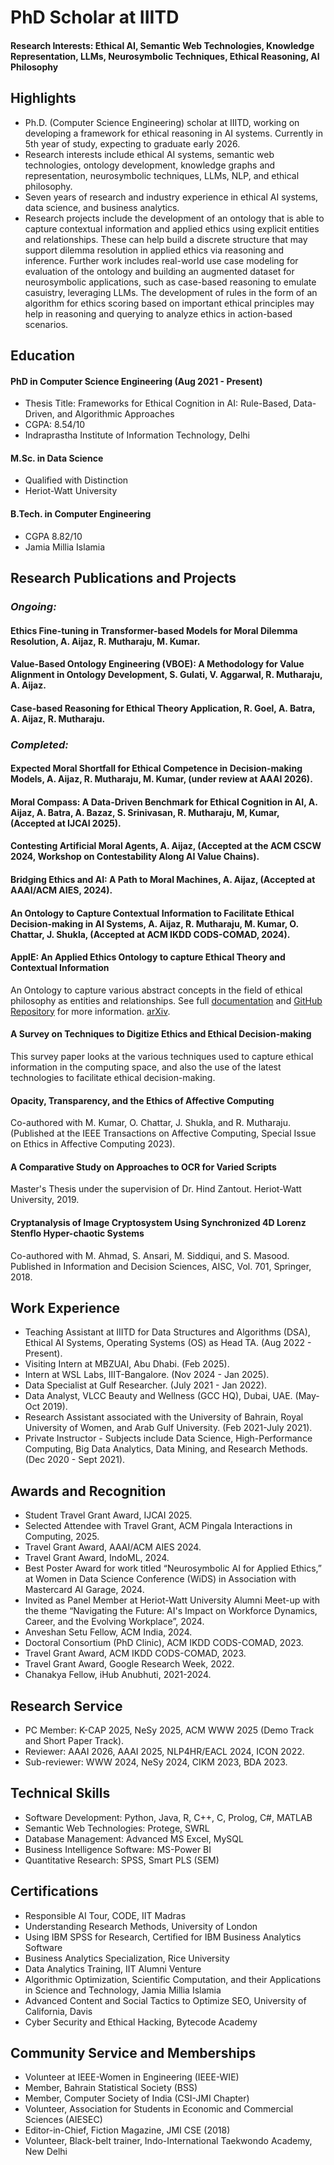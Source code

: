 # PhD Scholar at IIITD
#### Research Interests: Ethical AI, Semantic Web Technologies, Knowledge Representation, LLMs, Neurosymbolic Techniques, Ethical Reasoning, AI Philosophy

## Highlights
- Ph.D. (Computer Science Engineering) scholar at IIITD, working on developing a framework for ethical reasoning in AI systems. Currently in 5th year of study, expecting to graduate early 2026. 
- Research interests include ethical AI systems, semantic web technologies, ontology development, knowledge graphs and representation, neurosymbolic techniques, LLMs, NLP, and ethical philosophy.
- Seven years of research and industry experience in ethical AI systems, data science, and business analytics.
- Research projects include the development of an ontology that is able to capture contextual information and applied ethics using explicit entities and relationships. These can help build a discrete structure that may support dilemma resolution in applied ethics via reasoning and inference. Further work includes real-world use case modeling for evaluation of the ontology and building an augmented dataset for neurosymbolic applications, such as case-based reasoning to emulate casuistry, leveraging LLMs. The development of rules in the form of an algorithm for ethics scoring based on important ethical principles may help in reasoning and querying to analyze ethics in action-based scenarios.

## Education
#### PhD in Computer Science Engineering (Aug 2021 - Present)
- Thesis Title: Frameworks for Ethical Cognition in AI: Rule-Based, Data-Driven, and Algorithmic Approaches
- CGPA: 8.54/10
- Indraprastha Institute of Information Technology, Delhi

#### M.Sc. in Data Science
- Qualified with Distinction
- Heriot-Watt University

#### B.Tech. in Computer Engineering
- CGPA 8.82/10
- Jamia Millia Islamia

## Research Publications and Projects
### _Ongoing:_

#### Ethics Fine-tuning in Transformer-based Models for Moral Dilemma Resolution, A. Aijaz, R. Mutharaju, M. Kumar.
#### Value-Based Ontology Engineering (VBOE): A Methodology for Value Alignment in Ontology Development, S. Gulati, V. Aggarwal, R. Mutharaju, A. Aijaz. 
#### Case-based Reasoning for Ethical Theory Application, R. Goel, A. Batra, A. Aijaz, R. Mutharaju.

### _Completed:_

#### Expected Moral Shortfall for Ethical Competence in Decision-making Models, A. Aijaz, R. Mutharaju, M. Kumar, (under review at AAAI 2026).

#### Moral Compass: A Data-Driven Benchmark for Ethical Cognition in AI, A. Aijaz, A. Batra, A. Bazaz, S. Srinivasan, R. Mutharaju, M, Kumar, (Accepted at IJCAI 2025).

#### Contesting Artificial Moral Agents, A. Aijaz, (Accepted at the ACM CSCW 2024, Workshop on Contestability Along AI Value Chains).

#### Bridging Ethics and AI: A Path to Moral Machines, A. Aijaz, (Accepted at AAAI/ACM AIES, 2024).

#### An Ontology to Capture Contextual Information to Facilitate Ethical Decision-making in AI Systems, A. Aijaz, R. Mutharaju, M. Kumar, O. Chattar, J. Shukla, (Accepted at ACM IKDD CODS-COMAD, 2024).

#### ApplE: An Applied Ethics Ontology to capture Ethical Theory and Contextual Information
An Ontology to capture various abstract concepts in the field of ethical philosophy as entities and relationships. See full [documentation](https://purl.org/appliedethicsontology/documentation) and [GitHub Repository](https://github.com/kracr/applied-ethics-ontology) for more information. [arXiv](https://arxiv.org/abs/2502.05110).

#### A Survey on Techniques to Digitize Ethics and Ethical Decision-making
This survey paper looks at the various techniques used to capture ethical information in the computing space, and also the use of the latest technologies to facilitate ethical decision-making.

#### Opacity, Transparency, and the Ethics of Affective Computing
Co-authored with M. Kumar, O. Chattar, J. Shukla, and R. Mutharaju. (Published at the IEEE Transactions on Affective Computing, Special Issue on Ethics in Affective Computing 2023).

#### A Comparative Study on Approaches to OCR for Varied Scripts
Master's Thesis under the supervision of Dr. Hind Zantout. Heriot-Watt University, 2019.

#### Cryptanalysis of Image Cryptosystem Using Synchronized 4D Lorenz Stenflo Hyper-chaotic Systems
Co-authored with M. Ahmad, S. Ansari, M. Siddiqui, and S. Masood. Published in Information and Decision Sciences, AISC, Vol. 701, Springer, 2018.

## Work Experience

- Teaching Assistant at IIITD for Data Structures and Algorithms (DSA), Ethical AI Systems, Operating Systems (OS) as Head TA. (Aug 2022 - Present).
- Visiting Intern at MBZUAI, Abu Dhabi. (Feb 2025).
- Intern at WSL Labs, IIIT-Bangalore. (Nov 2024 - Jan 2025).
- Data Specialist at Gulf Researcher. (July 2021 - Jan 2022). 
- Data Analyst, VLCC Beauty and Wellness (GCC HQ), Dubai, UAE. (May-Oct 2019).
- Research Assistant associated with the University of Bahrain, Royal University of Women, and Arab Gulf University. (Feb 2021-July 2021).
- Private Instructor - Subjects include Data Science, High-Performance Computing, Big Data Analytics, Data Mining, and Research Methods. (Dec 2020 - Sept 2021).

## Awards and Recognition
- Student Travel Grant Award, IJCAI 2025.
- Selected Attendee with Travel Grant, ACM Pingala Interactions in Computing, 2025.
- Travel Grant Award, AAAI/ACM AIES 2024.
- Travel Grant Award, IndoML, 2024.
- Best Poster Award for work titled “Neurosymbolic AI for Applied Ethics,” at Women in Data Science Conference (WiDS) in Association with Mastercard AI Garage, 2024.
- Invited as Panel Member at Heriot-Watt University Alumni Meet-up with the theme “Navigating the Future: AI's Impact on Workforce Dynamics, Career, and the Evolving Workplace”, 2024.
- Anveshan Setu Fellow, ACM India, 2024.
- Doctoral Consortium (PhD Clinic), ACM IKDD CODS-COMAD, 2023. 
- Travel Grant Award, ACM IKDD CODS-COMAD, 2023.
- Travel Grant Award, Google Research Week, 2022.
- Chanakya Fellow, iHub Anubhuti, 2021-2024.

## Research Service
- PC Member: K-CAP 2025, NeSy 2025, ACM WWW 2025 (Demo Track and Short Paper Track). 
- Reviewer: AAAI 2026, AAAI 2025, NLP4HR/EACL 2024, ICON 2022.
- Sub-reviewer: WWW 2024, NeSy 2024, CIKM 2023, BDA 2023.

## Technical Skills
- Software Development: Python, Java, R, C++, C, Prolog, C#, MATLAB
- Semantic Web Technologies: Protege, SWRL
- Database Management: Advanced MS Excel, MySQL
- Business Intelligence Software: MS-Power BI
- Quantitative Research: SPSS, Smart PLS (SEM)

## Certifications
- Responsible AI Tour, CODE, IIT Madras
- Understanding Research Methods, University of London
- Using IBM SPSS for Research, Certified for IBM Business Analytics Software
- Business Analytics Specialization, Rice University
- Data Analytics Training, IIT Alumni Venture
- Algorithmic Optimization, Scientific Computation, and their Applications in Science and Technology, Jamia Millia Islamia
- Advanced Content and Social Tactics to Optimize SEO, University of California, Davis
- Cyber Security and Ethical Hacking, Bytecode Academy

## Community Service and Memberships
- Volunteer at IEEE-Women in Engineering (IEEE-WIE)
- Member, Bahrain Statistical Society (BSS)
- Member, Computer Society of India (CSI-JMI Chapter)
- Volunteer, Association for Students in Economic and Commercial Sciences (AIESEC)
- Editor-in-Chief, Fiction Magazine, JMI CSE (2018) 
- Volunteer, Black-belt trainer, Indo-International Taekwondo Academy, New Delhi
